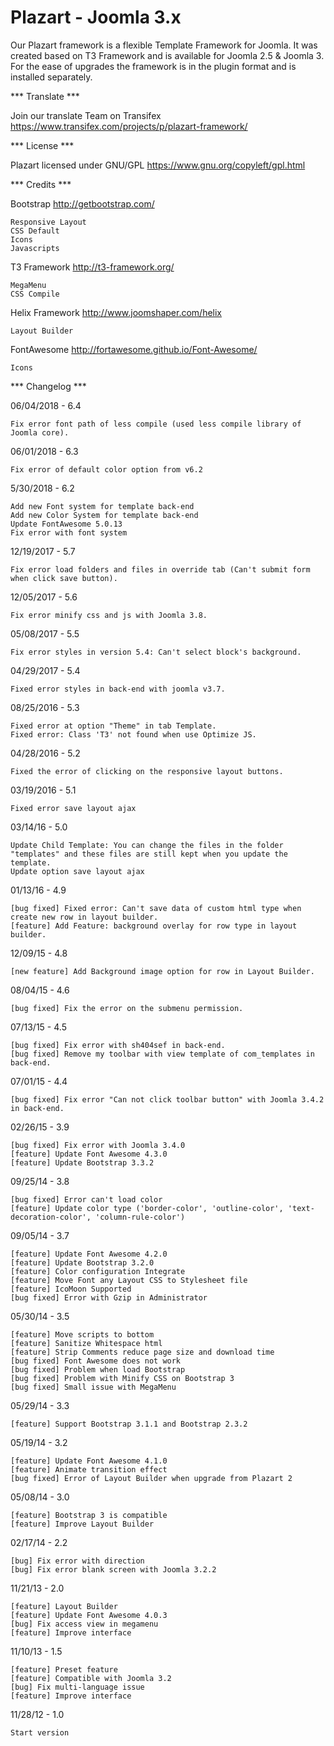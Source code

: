 # Plazart - Joomla 3.x

Our Plazart framework is a flexible Template Framework for Joomla. It was created based on T3 Framework and is available for Joomla 2.5 & Joomla 3. For the ease of upgrades the framework is in the plugin format and is installed separately.

*** Translate ***

Join our translate Team on Transifex https://www.transifex.com/projects/p/plazart-framework/

*** License ***

Plazart licensed under GNU/GPL https://www.gnu.org/copyleft/gpl.html

*** Credits ***

Bootstrap http://getbootstrap.com/

	Responsive Layout
	CSS Default
	Icons
	Javascripts

T3 Framework http://t3-framework.org/
	
	MegaMenu
	CSS Compile
	
Helix Framework http://www.joomshaper.com/helix

	Layout Builder
	
FontAwesome http://fortawesome.github.io/Font-Awesome/

	Icons

*** Changelog ***

06/04/2018 - 6.4

	Fix error font path of less compile (used less compile library of Joomla core).
	

06/01/2018 - 6.3

	Fix error of default color option from v6.2

5/30/2018 - 6.2

	Add new Font system for template back-end
	Add new Color System for template back-end
	Update FontAwesome 5.0.13
	Fix error with font system

12/19/2017 - 5.7

	Fix error load folders and files in override tab (Can't submit form when click save button).

12/05/2017 - 5.6

	Fix error minify css and js with Joomla 3.8.

05/08/2017 - 5.5

	Fix error styles in version 5.4: Can't select block's background.

04/29/2017 - 5.4

	Fixed error styles in back-end with joomla v3.7.

08/25/2016 - 5.3

	Fixed error at option "Theme" in tab Template.
	Fixed error: Class 'T3' not found when use Optimize JS.

04/28/2016 - 5.2

	Fixed the error of clicking on the responsive layout buttons.

03/19/2016 - 5.1

	Fixed error save layout ajax

03/14/16 - 5.0

	Update Child Template: You can change the files in the folder "templates" and these files are still kept when you update the template. 
	Update option save layout ajax

01/13/16 - 4.9

    [bug fixed] Fixed error: Can't save data of custom html type when create new row in layout builder.
	[feature] Add Feature: background overlay for row type in layout builder.

12/09/15 - 4.8

    [new feature] Add Background image option for row in Layout Builder.

08/04/15 - 4.6

    [bug fixed] Fix the error on the submenu permission.
	
07/13/15 - 4.5

    [bug fixed] Fix error with sh404sef in back-end.
	[bug fixed] Remove my toolbar with view template of com_templates in back-end.
	
07/01/15 - 4.4

    [bug fixed] Fix error "Can not click toolbar button" with Joomla 3.4.2 in back-end.

02/26/15 - 3.9

	[bug fixed] Fix error with Joomla 3.4.0
	[feature] Update Font Awesome 4.3.0
	[feature] Update Bootstrap 3.3.2

09/25/14 - 3.8

	[bug fixed] Error can't load color
	[feature] Update color type ('border-color', 'outline-color', 'text-decoration-color', 'column-rule-color')

09/05/14 - 3.7

	[feature] Update Font Awesome 4.2.0
	[feature] Update Bootstrap 3.2.0
	[feature] Color configuration Integrate
	[feature] Move Font any Layout CSS to Stylesheet file
	[feature] IcoMoon Supported
	[bug fixed] Error with Gzip in Administrator

05/30/14 - 3.5

	[feature] Move scripts to bottom
	[feature] Sanitize Whitespace html
	[feature] Strip Comments reduce page size and download time
	[bug fixed] Font Awesome does not work
	[bug fixed] Problem when load Bootstrap
	[bug fixed] Problem with Minify CSS on Bootstrap 3
	[bug fixed] Small issue with MegaMenu

05/29/14 - 3.3

	[feature] Support Bootstrap 3.1.1 and Bootstrap 2.3.2 	

05/19/14 - 3.2

	[feature] Update Font Awesome 4.1.0
	[feature] Animate transition effect
	[bug fixed] Error of Layout Builder when upgrade from Plazart 2 

05/08/14 - 3.0

	[feature] Bootstrap 3 is compatible
	[feature] Improve Layout Builder	

02/17/14 - 2.2

	[bug] Fix error with direction
	[bug] Fix error blank screen with Joomla 3.2.2

11/21/13 - 2.0

	[feature] Layout Builder 
	[feature] Update Font Awesome 4.0.3
	[bug] Fix access view in megamenu
	[feature] Improve interface

11/10/13 - 1.5

	[feature] Preset feature
	[feature] Compatible with Joomla 3.2
	[bug] Fix multi-language issue
	[feature] Improve interface

11/28/12 - 1.0

    Start version 

